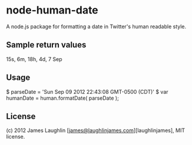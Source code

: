 # node-human-date

A node.js package for formatting a date in Twitter's human readable style.

## Sample return values

15s, 6m, 18h, 4d, 7 Sep


## Usage

$ parseDate = 'Sun Sep 09 2012 22:43:08 GMT-0500 (CDT)'
$ var humanDate = human.formatDate( parseDate );

## License

(c) 2012 James Laughlin  [james@laughlinjames.com][laughlinjames], MIT license.

